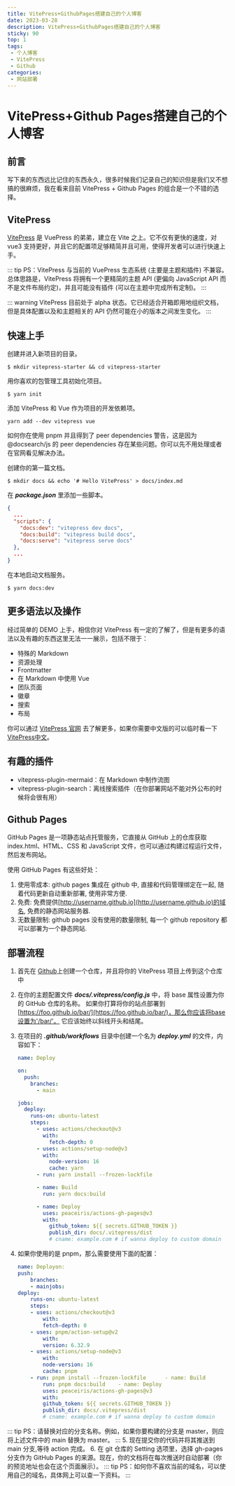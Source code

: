 ```yaml
---
title: VitePress+GithubPages搭建自己的个人博客
date: 2023-03-28
description: VitePress+GithubPages搭建自己的个人博客
sticky: 90
top: 1
tags:
 - 个人博客
 - VitePress
 - Github
categories:
 - 网站部署
---
```

# VitePress+Github Pages搭建自己的个人博客

## 前言

写下来的东西远比记住的东西永久，很多时候我们记录自己的知识但是我们又不想搞的很麻烦，我在看来目前 VitePress + Github Pages 的组合是一个不错的选择。

## VitePress

[VitePress](https://vuepress.vuejs.org/zh/) 是 VuePress 的弟弟，建立在 Vite 之上。它不仅有更快的速度，对 vue3 支持更好，并且它的配置项足够精简并且可用，使得开发者可以进行快速上手。

::: tip
PS：VitePress 与当前的 VuePress 生态系统 (主要是主题和插件) 不兼容。总体思路是，VitePress 将拥有一个更精简的主题 API (更偏向 JavaScript API 而不是文件布局约定)，并且可能没有插件 (可以在主题中完成所有定制)。
:::

::: warning
VitePress 目前处于 alpha 状态。它已经适合开箱即用地组织文档，但是具体配置以及和主题相关的 API 仍然可能在小的版本之间发生变化。
:::

## 快速上手

创建并进入新项目的目录。

```
$ mkdir vitepress-starter && cd vitepress-starter
```

用你喜欢的包管理工具初始化项目。

```
$ yarn init
```

添加 VitePress 和 Vue 作为项目的开发依赖项。

```
yarn add --dev vitepress vue
```

如何你在使用 pnpm 并且得到了 peer dependencies 警告，这是因为 @docsearch/js 的 peer dependencies 存在某些问题。你可以先不用处理或者在官网看见解决办法。

创建你的第一篇文档。

```
$ mkdir docs && echo '# Hello VitePress' > docs/index.md
```

在 ***package.json*** 里添加一些脚本。

```JSON
{
  ...
  "scripts": {
    "docs:dev": "vitepress dev docs",
    "docs:build": "vitepress build docs",
    "docs:serve": "vitepress serve docs"
  },
  ...
}
```

在本地启动文档服务。

```
$ yarn docs:dev
```

## 更多语法以及操作

经过简单的 DEMO 上手，相信你对 VitePress 有一定的了解了，但是有更多的语法以及有趣的东西这里无法一一展示，包括不限于：

* 特殊的 Markdown
* 资源处理
* Frontmatter
* 在 Markdown 中使用 Vue
* 团队页面
* 徽章
* 搜索
* 布局

你可以通过 [VitePress 官网](https://vuepress.vuejs.org/zh/) 去了解更多，如果你需要中文版的可以临时看一下[VitePress中文](https://vuepress.vuejs.org/zh/)。

## 有趣的插件

- vitepress-plugin-mermaid：在 Markdown 中制作流图
- vitepress-plugin-search：离线搜索插件（在你部署网站不能对外公布的时候将会很有用）

## Github Pages

GitHub Pages 是一项静态站点托管服务，它直接从 GitHub 上的仓库获取 index.html、HTML、CSS 和 JavaScript 文件，也可以通过构建过程运行文件，然后发布网站。

使用 GitHub Pages 有这些好处：

1. 使用零成本:  github pages 集成在 github 中, 直接和代码管理绑定在一起, 随着代码更新自动重新部署, 使用非常方便.
2. 免费:  免费提供[http://username.github.io](http://username.github.io)的域名, 免费的静态网站服务器.
3. 无数量限制:  github pages 没有使用的数量限制, 每一个 github repository 都可以部署为一个静态网站.

## 部署流程

1. 首先在 [Github](https://www.github.com)上创建一个仓库，并且将你的 VitePress 项目上传到这个仓库中
2. 在你的主题配置文件 ***docs/.vitepress/config.js*** 中，将 base 属性设置为你的 GitHub 仓库的名称。 如果你打算将你的站点部署到[https://foo.github.io/bar/](https://foo.github.io/bar/)，那么你应该将base设置为'/bar/'。 它应该始终以斜线开头和结尾。
3. 在项目的 ***.github/workflows*** 目录中创建一个名为 ***deploy.yml*** 的文件，内容如下：

   ```yaml
   name: Deploy

   on:
     push:
       branches:
         - main

   jobs:
     deploy:
       runs-on: ubuntu-latest
       steps:
         - uses: actions/checkout@v3
           with:
             fetch-depth: 0
         - uses: actions/setup-node@v3
           with:
             node-version: 16
             cache: yarn
         - run: yarn install --frozen-lockfile

         - name: Build
           run: yarn docs:build

         - name: Deploy
           uses: peaceiris/actions-gh-pages@v3
           with:
             github_token: ${{ secrets.GITHUB_TOKEN }}
             publish_dir: docs/.vitepress/dist
             # cname: example.com # if wanna deploy to custom domain
   ```
4. 如果你使用的是 pnpm，那么需要使用下面的配置：

   ```yaml
   name: Deployon:
   push:
       branches:
       - mainjobs:
   deploy:
       runs-on: ubuntu-latest
       steps:
       - uses: actions/checkout@v3
           with:
           fetch-depth: 0
       - uses: pnpm/action-setup@v2
           with:
           version: 6.32.9
       - uses: actions/setup-node@v3
           with:
           node-version: 16
           cache: pnpm
       - run: pnpm install --frozen-lockfile      - name: Build
           run: pnpm docs:build    - name: Deploy
           uses: peaceiris/actions-gh-pages@v3
           with:
           github_token: ${{ secrets.GITHUB_TOKEN }}
           publish_dir: docs/.vitepress/dist
           # cname: example.com # if wanna deploy to custom domain
   ```

::: tip
PS：请替换对应的分支名称。例如，如果你要构建的分支是 master，则应将上述文件中的 main 替换为 master。
:::
5. 现在提交你的代码并将其推送到 main 分支,等待 action 完成。
6. 在 git 仓库的 Setting 选项里，选择 gh-pages 分支作为 GitHub Pages 的来源。现在，你的文档将在每次推送时自动部署（你的预览地址也会在这个页面展示）。
::: tip
PS：如何你不喜欢当前的域名，可以使用自己的域名，具体网上可以查一下资料。
:::
